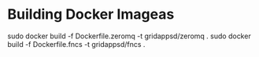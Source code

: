 # Building Docker Imageas

sudo docker build -f Dockerfile.zeromq -t gridappsd/zeromq .
sudo docker build -f Dockerfile.fncs -t gridappsd/fncs .